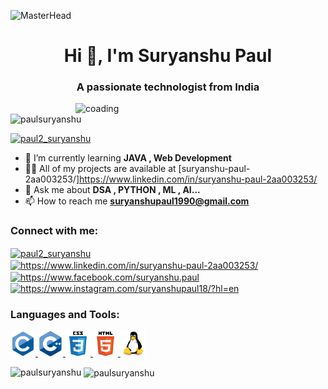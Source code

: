 ![MasterHead](https://cdn.dribbble.com/users/1162077/screenshots/3848914/programmer.gif)
<h1 align="center">Hi 👋, I'm Suryanshu Paul</h1>
<h3 align="center">A passionate technologist from India</h3>
<img align="right" width="400" src="https://i.pinimg.com/originals/e8/f4/53/e8f453469a3ec97ecd354df465d73913.gif" alt="coading" />

<p align="left">
  <img
    src="https://komarev.com/ghpvc/?username=paulsuryanshu&label=Profile%20views&color=0e75b6&style=flat"
    alt="paulsuryanshu"
  />
</p>

<p align="left">
  <a href="https://twitter.com/paul2_suryanshu" target="blank"
    ><img
      src="https://img.shields.io/twitter/follow/paul2_suryanshu?logo=twitter&style=for-the-badge"
      alt="paul2_suryanshu"
  /></a>
</p>

- 🌱 I’m currently learning **JAVA , Web Development**
- 👨‍💻 All of my projects
are available at
 [suryanshu-paul-2aa003253/]https://www.linkedin.com/in/suryanshu-paul-2aa003253/
- 💬 Ask me about **DSA , PYTHON , ML , AI...** 
- 📫 How to reach me
**suryanshupaul1990@gmail.com**

<h3 align="left">Connect with me:</h3>
<p align="left">
  <a href="https://twitter.com/paul2_suryanshu" target="blank"
    ><img
      align="center"
      src="https://raw.githubusercontent.com/rahuldkjain/github-profile-readme-generator/master/src/images/icons/Social/twitter.svg"
      alt="paul2_suryanshu"
      height="30"
      width="40"
  /></a>
  <a
    href="https://www.linkedin.com/in/suryanshu-paul-2aa003253/"
    target="blank"
    ><img
      align="center"
      src="https://raw.githubusercontent.com/rahuldkjain/github-profile-readme-generator/master/src/images/icons/Social/linked-in-alt.svg"
      alt="https://www.linkedin.com/in/suryanshu-paul-2aa003253/"
      height="30"
      width="40"
  /></a>
  <a
    href="https://www.facebook.com/suryanshu.paul"
    target="blank"
    ><img
      align="center"
      src="https://raw.githubusercontent.com/rahuldkjain/github-profile-readme-generator/master/src/images/icons/Social/facebook.svg"
      alt="https://www.facebook.com/suryanshu.paul"
      height="30"
      width="40"
  /></a>
  <a
    href="https://www.instagram.com/suryanshupaul18/?hl=en"
    target="blank"
    ><img
      align="center"
      src="https://raw.githubusercontent.com/rahuldkjain/github-profile-readme-generator/master/src/images/icons/Social/instagram.svg"
      alt="https://www.instagram.com/suryanshupaul18/?hl=en"
      height="30"
      width="40"
  /></a>
</p>

<h3 align="left">Languages and Tools:</h3>
<p align="left">
  <a href="https://www.cprogramming.com/" target="_blank" rel="noreferrer">
    <img
      src="https://raw.githubusercontent.com/devicons/devicon/master/icons/c/c-original.svg"
      alt="c"
      width="40"
      height="40"
    />
  </a>
  <a href="https://www.w3schools.com/cpp/" target="_blank" rel="noreferrer">
    <img
      src="https://raw.githubusercontent.com/devicons/devicon/master/icons/cplusplus/cplusplus-original.svg"
      alt="cplusplus"
      width="40"
      height="40"
    />
  </a>
  <a href="https://www.w3schools.com/css/" target="_blank" rel="noreferrer">
    <img
      src="https://raw.githubusercontent.com/devicons/devicon/master/icons/css3/css3-original-wordmark.svg"
      alt="css3"
      width="40"
      height="40"
    />
  </a>
  <a href="https://www.w3.org/html/" target="_blank" rel="noreferrer">
    <img
      src="https://raw.githubusercontent.com/devicons/devicon/master/icons/html5/html5-original-wordmark.svg"
      alt="html5"
      width="40"
      height="40"
    />
  </a>
  <a href="https://www.linux.org/" target="_blank" rel="noreferrer">
    <img
      src="https://raw.githubusercontent.com/devicons/devicon/master/icons/linux/linux-original.svg"
      alt="linux"
      width="40"
      height="40"
    />
  </a>
</p>

<p>
  <img
    align="left"
    src="https://github-readme-stats.vercel.app/api/top-langs?username=paulsuryanshu&show_icons=true&locale=en&layout=compact"
    alt="paulsuryanshu"
  />
</p>

<p>
  &nbsp;<img
    align="center"
    src="https://github-readme-stats.vercel.app/api?username=paulsuryanshu&show_icons=true&locale=en"
    alt="paulsuryanshu"
  />
</p>

